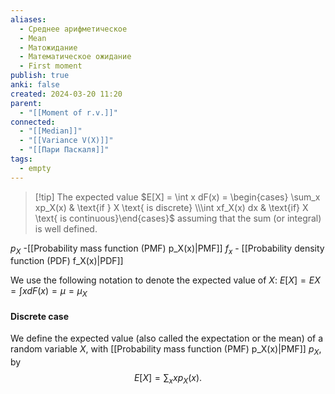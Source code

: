 ```yaml
---
aliases:
  - Среднее арифметическое
  - Mean
  - Матожидание
  - Математическое ожидание
  - First moment
publish: true
anki: false
created: 2024-03-20 11:20
parent:
  - "[[Moment of r.v.]]"
connected:
  - "[[Median]]"
  - "[[Variance V(X)]]"
  - "[[Пари Паскаля]]"
tags:
  - empty
---
```


> [!tip] The expected value
$E[X] = \int x dF(x) =  \begin{cases} \sum_x xp_X(x) & \text{if } X \text{ is discrete} \\\int xf_X(x) dx & \text{if} X \text{ is continuous}\end{cases}$
assuming that the sum (or integral) is well defined. 

$p_X$ -[[Probability mass function (PMF) p_X(x)|PMF]]
$f_x$ - [[Probability density function (PDF) f_X(x)|PDF]]

We use the following notation to denote the expected value of $X$:
$E[X] = EX = \int x dF(x) = \mu = \mu_X$


#### Discrete case
We define the expected value (also called the expectation or the mean) of a random variable $X$, with [[Probability mass function (PMF) p_X(x)|PMF]] $p_X$, by
$$E[X] = \sum_x xp_X(x).$$





